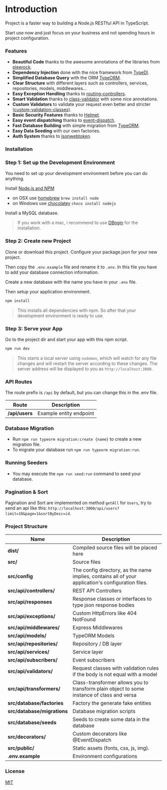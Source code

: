 # Introduction

Project is a faster way to building a Node.js RESTful API in TypeScript.

Start use now and just focus on your business and not spending hours in project configuration.

### Features

- **Beautiful Code** thanks to the awesome annotations of the libraries from [pleerock](https://github.com/pleerock).
- **Dependency Injection** done with the nice framework from [TypeDI](https://github.com/pleerock/typedi).
- **Simplified Database Query** with the ORM [TypeORM](https://github.com/typeorm/typeorm).
- **Clear Structure** with different layers such as controllers, services, repositories, models, middlewares...
- **Easy Exception Handling** thanks to [routing-controllers](https://github.com/pleerock/routing-controllers).
- **Smart Validation** thanks to [class-validator](https://github.com/pleerock/class-validator) with some nice annotations.
- **Custom Validators** to validate your request even better and stricter ([custom-validation-classes](https://github.com/pleerock/class-validator#custom-validation-classes)).
- **Basic Security Features** thanks to [Helmet](https://helmetjs.github.io/).
- **Easy event dispatching** thanks to [event-dispatch](https://github.com/pleerock/event-dispatch).
- **Fast Database Building** with simple migration from [TypeORM](https://github.com/typeorm/typeorm).
- **Easy Data Seeding** with our own factories.
- **Auth System** thanks to [jsonwebtoken](https://github.com/auth0/node-jsonwebtoken).

### Installation

### Step 1: Set up the Development Environment

You need to set up your development environment before you can do anything.

Install [Node.js and NPM](https://nodejs.org/en/download/)

- on OSX use [homebrew](http://brew.sh) `brew install node`
- on Windows use [chocolatey](https://chocolatey.org/) `choco install nodejs`

Install a MySQL database.

> If you work with a mac, i recommend to use [DBngin](https://dbngin.com) for the installation.

### Step 2: Create new Project

Clone or download this project. Configure your package.json for your new project.

Then copy the `.env.example` file and rename it to `.env`. In this file you have to add your database connection information.

Create a new database with the name you have in your `.env` file.

Then setup your application environment.

```bash
npm install
```

> This installs all dependencies with npm. So after that your development environment is ready to use.

### Step 3: Serve your App

Go to the project dir and start your app with this npm script.

```bash
npm run dev
```

> This starts a local server using `nodemon`, which will watch for any file changes and will restart the server according to these changes.
> The server address will be displayed to you as `http://localhost:3000`.


### API Routes

The route prefix is `/api` by default, but you can change this in the .env file.

| Route          | Description |
| -------------- | ----------- |
| **/api/users** | Example entity endpoint |


### Database Migration

- Run `npm run typeorm migration:create {name}` to create a new migration file.
- To migrate your database run `npm run typeorm migration:run`.

### Running Seeders

- You may execute the `npm run seed:run` command to seed your database.

### Pagination & Sort

Pagination and Sort are implemented on method `getAll` for `Users`, try to send an api like this: `http://localhost:3000/api/users?limit=10&page=1&sortByDesc=id`.

### Project Structure

| Name                              | Description |
| --------------------------------- | ----------- |
| **dist/**                         | Compiled source files will be placed here |
| **src/**                          | Source files |
| **src/config**                    | The config directory, as the name implies, contains all of your application's configuration files. |
| **src/api/controllers/**          | REST API Controllers |
| **src/api/responses**             | Response classes or interfaces to type json response bodies  |
| **src/api/exceptions/**           | Custom HttpErrors like 404 NotFound |
| **src/api/middlewares/**          | Express Middlewares |
| **src/api/models/**               | TypeORM Models |
| **src/api/repositories/**         | Repository / DB layer |
| **src/api/services/**             | Service layer |
| **src/api/subscribers/**          | Event subscribers |
| **src/api/validators/**           | Request classes with validation rules if the body is not equal with a model |
| **src/api/transformers/**         | Class-transformer allows you to transform plain object to some instance of class and versa |
| **src/database/factories**        | Factory the generate fake entities |
| **src/database/migrations**       | Database migration scripts |
| **src/database/seeds**            | Seeds to create some data in the database |
| **src/decorators/**               | Custom decorators like @EventDispatch |
| **src/public/**                   | Static assets (fonts, css, js, img). |
| **.env.example**                  | Environment configurations |

### License

[MIT](/LICENSE)